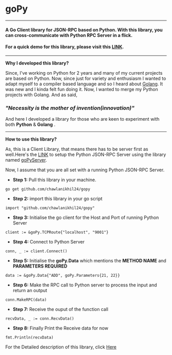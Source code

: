 # **goPy**
---
#### A Go Client library for JSON-RPC based on Python. With this library, you can cross-communicate with Python RPC Server in a flick.

#### For a quick demo for this library, please visit this [LINK](chawlanikhil24.blogspot.com).

---
**Why I developed this library?**

Since, I've working on Python for 2 years and many of my current projects are based on Python. Now, since just for variety and enthusiasm I wanted to adapt myself to a compiler based language and so I heard about [Golang](chawlanikhil24.blogspot.com). It was new and I kinda felt fun doing it. Now, I wanted to merge my Python projects with Golang. And as said,


### *"Necessity is the mother of invention(innovation)"*

And here I developed a library for those who are keen to experiment with both **Python** & **Golang** .

---

**How to use this library?**

As, this is a Client Library, that means there has to be server first as well.Here's the [LINK](https://github.com/chawlanikhil24/goPyServer/blob/master/README.md) to setup the Python JSON-RPC Server using the library named [goPyServer](https://github.com/chawlanikhil24/goPyServer).

Now, I assume that you are all set with a running Python JSON-RPC Server.

* **Step 1:** Pull this library in your machine.
```
go get github.com/chawlanikhil24/gopy
```

* **Step 2:** import this library in your go script
```
import "github.com/chawlanikhil24/gopy"
```

* **Step 3:** Initialise the go client for the Host and Port of running Python Server
```
client := &goPy.TCPRoute{"localhost", "9001"}
```

* **Step 4:** Connect to Python Server
```
conn, _ := client.Connect()
```

* **Step 5:** Initialise the **goPy.Data** which mentions the **METHOD NAME** and **PARAMETERS REQUIRED**
```
data := &goPy.Data{"ADD", goPy.Parameters{21, 22}}
```

* **Step 6:** Make the RPC call to Python server to process the input and return an output
```
conn.MakeRPC(data)
```

* **Step 7:** Receive the ouput of the function call
```
recvData, _ := conn.RecvData()
```

* **Step 8:** Finally Print the Receive data for now
```
fmt.Println(recvData)
```

For the Detailed description of this library, click [Here](https://github.com/chawlanikhil24/gopy/tree/master/docs)
